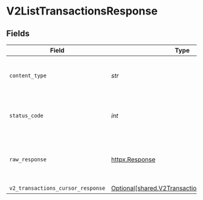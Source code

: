 # V2ListTransactionsResponse


## Fields

| Field                                                                                                | Type                                                                                                 | Required                                                                                             | Description                                                                                          |
| ---------------------------------------------------------------------------------------------------- | ---------------------------------------------------------------------------------------------------- | ---------------------------------------------------------------------------------------------------- | ---------------------------------------------------------------------------------------------------- |
| `content_type`                                                                                       | *str*                                                                                                | :heavy_check_mark:                                                                                   | HTTP response content type for this operation                                                        |
| `status_code`                                                                                        | *int*                                                                                                | :heavy_check_mark:                                                                                   | HTTP response status code for this operation                                                         |
| `raw_response`                                                                                       | [httpx.Response](https://www.python-httpx.org/api/#response)                                         | :heavy_check_mark:                                                                                   | Raw HTTP response; suitable for custom response parsing                                              |
| `v2_transactions_cursor_response`                                                                    | [Optional[shared.V2TransactionsCursorResponse]](../../models/shared/v2transactionscursorresponse.md) | :heavy_minus_sign:                                                                                   | OK                                                                                                   |